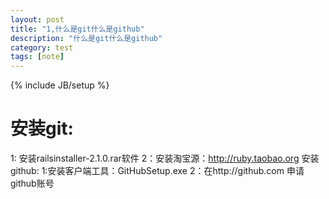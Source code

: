 ```yaml
---
layout: post
title: "1,什么是git什么是github"
description: "什么是git什么是github"
category: test 
tags: [note]
---
```

{% include JB/setup %}

# 安装git:
1: 安装railsinstaller-2.1.0.rar软件
2：安装淘宝源：http://ruby.taobao.org
安装github:
1:安装客户端工具：GitHubSetup.exe
2：在http://github.com 申请github账号